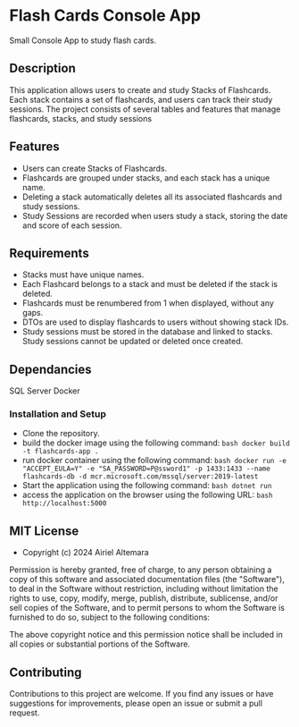 # Flash Cards Console App
Small Console App to study flash cards.

## Description
This application allows users to create and study Stacks of Flashcards. Each stack contains a set of flashcards, and users can track their study sessions. The project consists of several tables and features that manage flashcards, stacks, and study sessions

## Features
- Users can create Stacks of Flashcards.
- Flashcards are grouped under stacks, and each stack has a unique name.
- Deleting a stack automatically deletes all its associated flashcards and study sessions.
- Study Sessions are recorded when users study a stack, storing the date and score of each session.

## Requirements
- Stacks must have unique names.
- Each Flashcard belongs to a stack and must be deleted if the stack is deleted.
- Flashcards must be renumbered from 1 when displayed, without any gaps.
- DTOs are used to display flashcards to users without showing stack IDs.
- Study sessions must be stored in the database and linked to stacks. Study sessions cannot be updated or deleted once created.

## Dependancies
SQL Server
Docker

### Installation and Setup
- Clone the repository.
- build the docker image using the following command:
```bash docker build -t flashcards-app . ```
- run docker container using the following command:
```bash docker run -e "ACCEPT_EULA=Y" -e "SA_PASSWORD=P@ssword1" -p 1433:1433 --name flashcards-db -d mcr.microsoft.com/mssql/server:2019-latest ```
- Start the application using the following command:
```bash dotnet run ```
- access the application on the browser using the following URL:
```bash http://localhost:5000 ```

## MIT License
- Copyright (c) 2024 Airiel Altemara

Permission is hereby granted, free of charge, to any person obtaining a copy of this software and associated documentation files (the "Software"), to deal in the Software without restriction, including without limitation the rights to use, copy, modify, merge, publish, distribute, sublicense, and/or sell copies of the Software, and to permit persons to whom the Software is furnished to do so, subject to the following conditions:

The above copyright notice and this permission notice shall be included in all copies or substantial portions of the Software.

## Contributing
Contributions to this project are welcome. If you find any issues or have suggestions for improvements, please open an issue or submit a pull request.